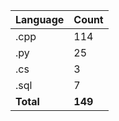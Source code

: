 | Language | Count |
|----------|-------|
| .cpp | 114 |
| .py | 25 |
| .cs | 3 |
| .sql | 7 |
| **Total** | **149** |
